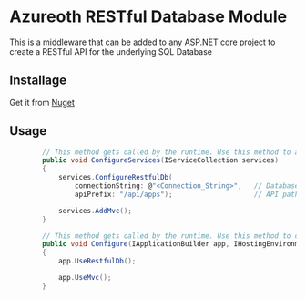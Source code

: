 # Azureoth RESTful Database Module

This is a middleware that can be added to any ASP.NET core project to create a RESTful API for the underlying SQL Database

## Installage
Get it from [Nuget](https://www.nuget.org/packages/Azureoth.RestfulDb/)

## Usage
```C#
        // This method gets called by the runtime. Use this method to add services to the container
        public void ConfigureServices(IServiceCollection services)
        {
            services.ConfigureRestfulDb(
                connectionString: @"<Connection_String>",	// Database connection string
                apiPrefix: "/api/apps");					// API path that the db will be exposed under

            services.AddMvc();
        }

        // This method gets called by the runtime. Use this method to configure the HTTP request pipeline
        public void Configure(IApplicationBuilder app, IHostingEnvironment env, ILoggerFactory loggerFactory)
        {
            app.UseRestfulDb();

            app.UseMvc();
        }
```